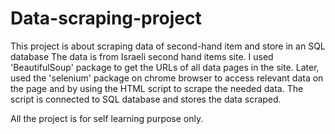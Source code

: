# Data-scraping-project
This project is about scraping data of second-hand item and store in an SQL database
The data is from Israeli second hand items site.
I used 'BeautifulSoup' package to get the URLs of all data pages in the site.
Later, used the 'selenium' package on chrome browser to access relevant data on the page and by using the HTML script to scrape the needed data.
The script is connected to SQL database and stores the data scraped.






All the project is for self learning purpose only.
